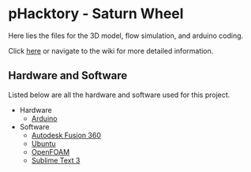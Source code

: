 # pHacktory - Saturn Wheel
Here lies the files for the 3D model, flow simulation, and arduino coding.

Click [here](https://github.com/pdoan017/saturnWheel/wiki) or navigate to the wiki for more detailed information.
## Hardware and Software
Listed below are all the hardware and software used for this project.
* Hardware
  * [Arduino](https://www.arduino.cc/)
* Software
  * [Autodesk Fusion 360](https://www.autodesk.com/products/fusion-360/overview)
  * [Ubuntu](https://www.ubuntu.com/)
  * [OpenFOAM](https://openfoam.org/)
  * [Sublime Text 3](https://www.sublimetext.com/)
